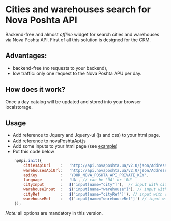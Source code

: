 # Cities and warehouses search for Nova Poshta API

Backend-free and almost _offline_ widget for search cities and warehouses via Nova Poshta API.
First of all this solution is designed for the CRM.

## Advantages:
* backend-free (no requests to your backend), 
* low traffic: only one request to the Nova Poshta APU per day.

## How does it work?
Once a day catalog will be updated and stored into your browser localstorage.

## Usage

* Add reference to Jquery and Jquery-ui (js and css) to your html page.
* Add reference to novaPoshtaApi.js
* Add some inputs to your html page (see [example](https://github.com/aerobium/novaposhtaaddressform/blob/master/example.html))
* Put this code below

```js
    npApi.init({
        citiesApiUrl    :   'http://api.novaposhta.ua/v2.0/json/Address/getCities',
        warehousesApiUrl:   'http://api.novaposhta.ua/v2.0/json/AddressGeneral/getWarehouses',
        apiKey          :   'YOUR_NOVA_POSHTA_API_PRIVATE_KEY',
        language        :   'UA', // can be 'UA' or 'RU'
        cityInput       :   $('input[name="city"]'),  // input with city,
        warehouseInput  :   $('input[name="warehouse"]'), // input with warehouse,
        cityRef         :   $('input[name="cityRef"]'), // input with city reference,
        warehouseRef    :   $('input[name="warehouseRef"]') // input with warehouse reference,
    });
```

_Note:_ all options are mandatory in this version.